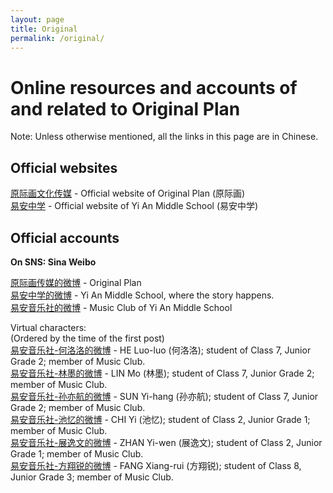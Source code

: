 ```yaml
---
layout: page
title: Original
permalink: /original/
---
```


# Online resources and accounts of and related to Original Plan

Note: Unless otherwise mentioned, all the links in this page are in Chinese.

## Official websites

[原际画文化传媒](http://www.op-media.cn/) - Official website of Original Plan (原际画)  
[易安中学](http://www.yianschool.com/) - Official website of Yi An Middle School (易安中学)

## Official accounts

**On SNS: Sina Weibo**

[原际画传媒的微博](http://weibo.com/satosan) - Original Plan  
[易安中学的微博](http://weibo.com/yianschool) - Yi An Middle School, where the story happens.  
[易安音乐社的微博](http://weibo.com/u/6094546964) - Music Club of Yi An Middle School  

Virtual characters:  
(Ordered by the time of the first post)  
[易安音乐社-何洛洛的微博](http://weibo.com/u/6117570574) - HE Luo-luo (何洛洛); student of Class 7, Junior Grade 2; member of Music Club.  
[易安音乐社-林墨的微博](http://weibo.com/u/6108312042) - LIN Mo (林墨); student of Class 7, Junior Grade 2; member of Music Club.  
[易安音乐社-孙亦航的微博](http://weibo.com/u/6108316220) - SUN Yi-hang (孙亦航); student of Class 7, Junior Grade 2; member of Music Club.  
[易安音乐社-池忆的微博](http://weibo.com/u/6117581836) - CHI Yi (池忆); student of Class 2, Junior Grade 1; member of Music Club.  
[易安音乐社-展逸文的微博](http://weibo.com/u/6108090526) - ZHAN Yi-wen (展逸文); student of Class 2, Junior Grade 1; member of Music Club.  
[易安音乐社-方翔锐的微博](http://weibo.com/u/6117583008) - FANG Xiang-rui (方翔锐); student of Class 8, Junior Grade 3; member of Music Club.  
